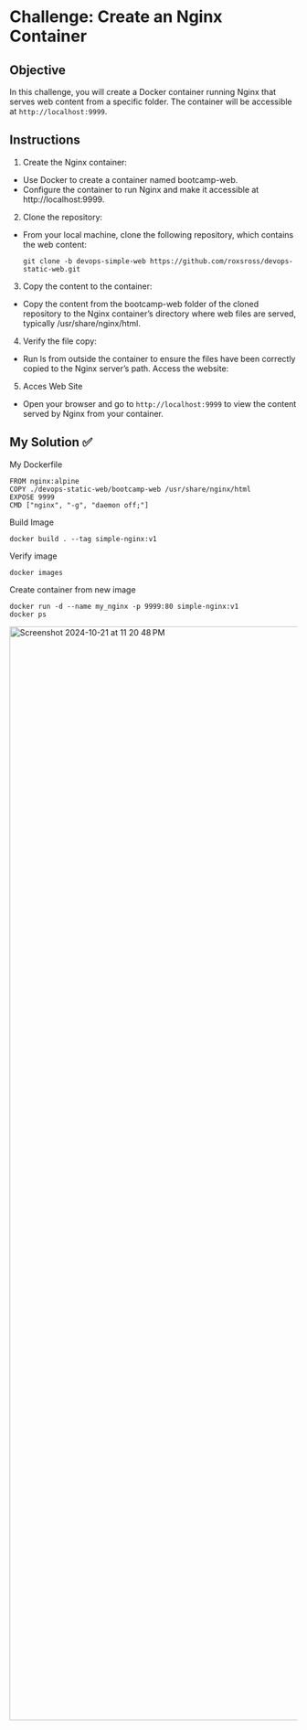 # Challenge: Create an Nginx Container

## Objective

In this challenge, you will create a Docker container running Nginx that serves web content from a specific folder. The container will be accessible at `http://localhost:9999`.

## Instructions

1. Create the Nginx container:

- Use Docker to create a container named bootcamp-web.
- Configure the container to run Nginx and make it accessible at http://localhost:9999.

2. Clone the repository:

- From your local machine, clone the following repository, which contains the web content:
  ```
  git clone -b devops-simple-web https://github.com/roxsross/devops-static-web.git
  ```

3. Copy the content to the container:

- Copy the content from the bootcamp-web folder of the cloned repository to the Nginx container’s directory where web files are served, typically /usr/share/nginx/html.

4. Verify the file copy:

- Run ls from outside the container to ensure the files have been correctly copied to the Nginx server’s path.
  Access the website:

5. Acces Web Site

- Open your browser and go to `http://localhost:9999` to view the content served by Nginx from your container.

## My Solution ✅

My Dockerfile

```
FROM nginx:alpine
COPY ./devops-static-web/bootcamp-web /usr/share/nginx/html
EXPOSE 9999
CMD ["nginx", "-g", "daemon off;"]
```

Build Image

```
docker build . --tag simple-nginx:v1
```

Verify image

```
docker images
```

Create container from new image

```
docker run -d --name my_nginx -p 9999:80 simple-nginx:v1
docker ps
```

<img width="1914" alt="Screenshot 2024-10-21 at 11 20 48 PM" src="https://github.com/user-attachments/assets/a0a59684-e8b9-44f3-95dd-80f9de53da3a">
